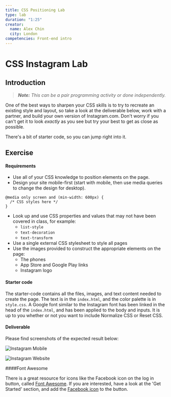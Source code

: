 ```yaml
---
title: CSS Positioning Lab
type: lab
duration: "1:25"
creator:
  name: Alex Chin
  city: London
competencies: Front-end intro
---
```


# CSS Instagram Lab

## Introduction

> ***Note:*** _This can be a pair programming activity or done independently._

One of the best ways to sharpen your CSS skills is to try to recreate an existing style and layout, so take a look at the deliverable below, work with a partner, and build your own version of Instagram.com. Don't worry if you can't get it to look _exactly_ as you see but try your best to get as close as possible.

There's a bit of starter code, so you can jump right into it.

## Exercise

#### Requirements

- Use all of your CSS knowledge to position elements on the page.
- Design your site mobile-first (start with mobile, then use media queries to change the design for desktop).

```
@media only screen and (min-width: 600px) {
  /* CSS styles here */
}
```

- Look up and use CSS properties and values that may not have been covered in class, for example:
  - `list-style`
  - `text-decoration`
  - `text-transform`
- Use a single external CSS stylesheet to style all pages
- Use the images provided to construct the appropriate elements on the page:
  - The phones
  - App Store and Google Play links
  - Instagram logo


#### Starter code

The starter-code contains all the files, images, and text content needed to create the page. The text is in the `index.html`, and the color palette is in `style.css`. A Google font similar to the Instagram font has been linked in the head of the `index.html`, and has been applied to the body and inputs. It is up to you whether or not you want to include Normalize CSS or Reset CSS.

#### Deliverable

Please find screenshots of the expected result below:

![Instagram Mobile](http://i.imgur.com/uWJV2rO.jpg)

![Instagram Website](http://i.imgur.com/R2MRq3z.png)

####Font Awesome

There is a great resource for icons like the Facebook icon on the log in button, called [Font Awesome](http://fontawesome.io/). If you are interested, have a look at the 'Get Started' section, and add the [Facebook icon](http://fontawesome.io/icon/facebook-official/) to the button.